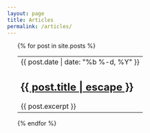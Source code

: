 ```yaml
---
layout: page
title: Articles
permalink: /articles/
---
```


<div class="home">

  <ul class="post-list">
    {% for post in site.posts %}
      <table>
	      <tbody>
		      <tr>
			      <td>
				      <li>
					      <span class="post-meta">{{ post.date | date: "%b %-d, %Y" }}</span>
					      <h2>
						      <a class="post-link" href="{{ post.url | relative_url }}">{{ post.title | escape }}</a>
					      </h2>
					      {{ post.excerpt }}
				      </li>
			      </td>
		      </tr>
	      </tbody>
      </table>
    {% endfor %}
  </ul>

</div>
